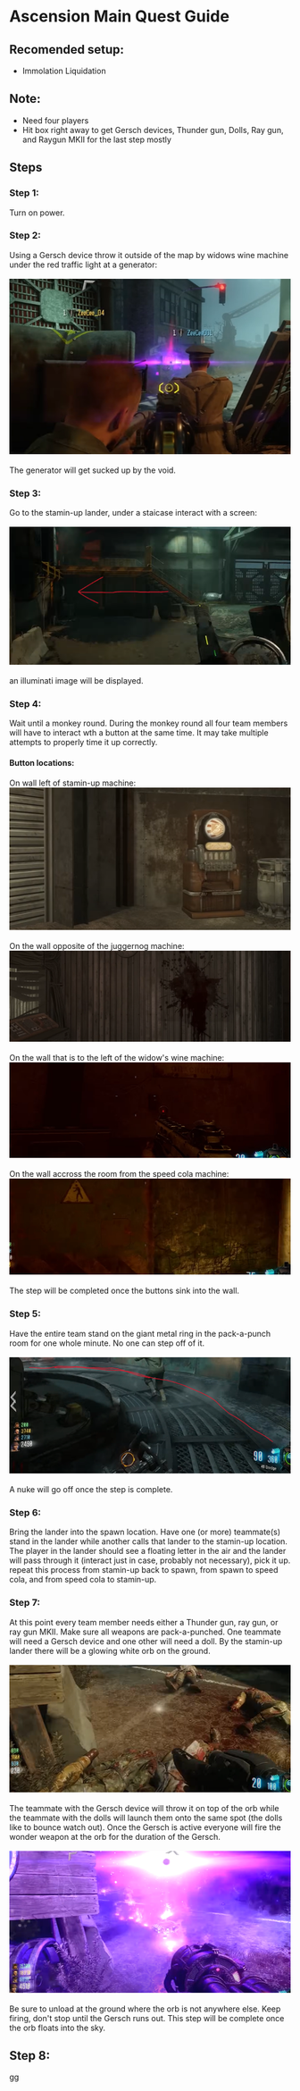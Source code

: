 # Ascension Main Quest Guide

## Recomended setup:
* Immolation Liquidation

## Note:
* Need four players
* Hit box right away to get Gersch devices, Thunder gun, Dolls, Ray gun, and Raygun MKII for the last step mostly

## Steps

### Step 1:
Turn on power.

### Step 2:
Using a Gersch device throw it outside of the map by widows wine machine under the red traffic light at a generator:\
\
![alt text](images/img1.png)\
\
The generator will get sucked up by the void.

### Step 3:
Go to the stamin-up lander, under a staicase interact with a screen:\
\
![alt text](images/img2.png)\
\
an illuminati image will be displayed.

### Step 4:
Wait until a monkey round. During the monkey round all four team members will have to interact wth a button at the same time. It may take multiple attempts to properly time it up correctly.
#### Button locations:
On wall left of stamin-up machine:\
![alt text](images/img3.png)\
\
On the wall opposite of the juggernog machine:\
![alt text](images/img4.png)\
\
On the wall that is to the left of the widow's wine machine:\
![alt text](images/img6.png)\
\
On the wall accross the room from the speed cola machine:\
![alt text](images/img7.png)\
\
The step will be completed once the buttons sink into the wall.

### Step 5:
Have the entire team stand on the giant metal ring in the pack-a-punch room for one whole minute. No one can step off of it.\
\
![alt text](images/img8.png)\
\
A nuke will go off once the step is complete.

### Step 6:
Bring the lander into the spawn location. Have one (or more) teammate(s) stand in the lander while another calls that lander to the stamin-up location. The player in the lander should see a floating letter in the air and the lander will pass through it (interact just in case, probably not necessary), pick it up. repeat this process from stamin-up back to spawn, from spawn to speed cola, and from speed cola to stamin-up.

### Step 7:
At this point every team member needs either a Thunder gun, ray gun, or ray gun MKII. Make sure all weapons are pack-a-punched. One teammate will need a Gersch device and one other will need a doll. By the stamin-up lander there will be a glowing white orb on the ground.\
\
![alt text](images/img9.png)\
\
The teammate with the Gersch device will throw it on top of the orb while the teammate with the dolls will launch them onto the same spot (the dolls like to bounce watch out). Once the Gersch is active everyone will fire the wonder weapon at the orb for the duration of the Gersch.\
\
![alt text](images/img10.png)\
\
Be sure to unload at the ground where the orb is not anywhere else. Keep firing, don't stop until the Gersch runs out. This step will be complete once the orb floats into the sky.

## Step 8:
gg


